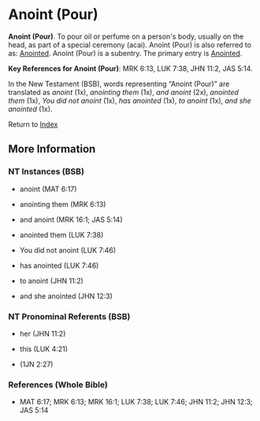 # Anoint (Pour)
**Anoint (Pour)**. 
To pour oil or perfume on a person's body, usually on the head, as part of a special ceremony (acai). 
Anoint (Pour) is also referred to as: 
[Anointed](Anointed.md). 
Anoint (Pour) is a subentry. The primary entry is 
[Anointed](Anointed.md). 


**Key References for Anoint (Pour)**: 
MRK 6:13, LUK 7:38, JHN 11:2, JAS 5:14. 




In the New Testament (BSB), words representing “Anoint (Pour)” are translated as 
*anoint* (1x), *anointing them* (1x), *and anoint* (2x), *anointed them* (1x), *You did not anoint* (1x), *has anointed* (1x), *to anoint* (1x), *and she anointed* (1x). 


Return to [Index](00-Index.md)

## More Information

### NT Instances (BSB)

* anoint (MAT 6:17)

* anointing them (MRK 6:13)

* and anoint (MRK 16:1; JAS 5:14)

* anointed them (LUK 7:38)

* You did not anoint (LUK 7:46)

* has anointed (LUK 7:46)

* to anoint (JHN 11:2)

* and she anointed (JHN 12:3)



### NT Pronominal Referents (BSB)

* her (JHN 11:2)

* this (LUK 4:21)

*  (1JN 2:27)



### References (Whole Bible)

* MAT 6:17; MRK 6:13; MRK 16:1; LUK 7:38; LUK 7:46; JHN 11:2; JHN 12:3; JAS 5:14



